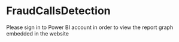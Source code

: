 # FraudCallsDetection 

Please sign in to Power BI account in order to view the report graph embedded in the website

